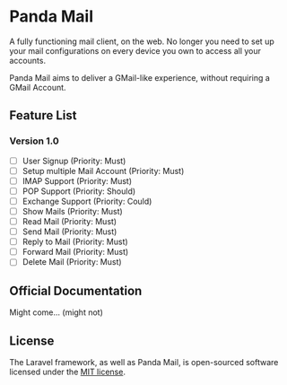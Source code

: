 # Panda Mail

A fully functioning mail client, on the web. No longer you need to set up your mail configurations on every device you own to access all your accounts.

Panda Mail aims to deliver a GMail-like experience, without requiring a GMail Account.

## Feature List

### Version 1.0
- [ ] User Signup (Priority: Must)
- [ ] Setup multiple Mail Account (Priority: Must)
- [ ] IMAP Support (Priority: Must)
- [ ] POP Support (Priority: Should)
- [ ] Exchange Support (Priority: Could)
- [ ] Show Mails (Priority: Must)
- [ ] Read Mail (Priority: Must)
- [ ] Send Mail (Priority: Must)
- [ ] Reply to Mail (Priority: Must)
- [ ] Forward Mail (Priority: Must)
- [ ] Delete Mail (Priority: Must)

## Official Documentation

Might come... (might not)

## License

The Laravel framework, as well as Panda Mail, is open-sourced software licensed under the [MIT license](http://opensource.org/licenses/MIT).
